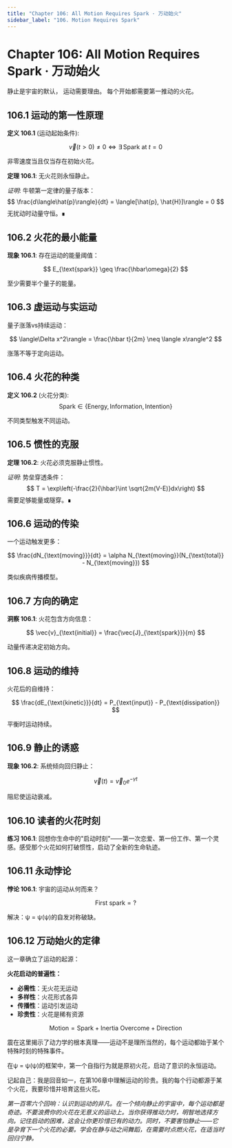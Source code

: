```yaml
---
title: "Chapter 106: All Motion Requires Spark · 万动始火"
sidebar_label: "106. Motion Requires Spark"
---
```


# Chapter 106: All Motion Requires Spark · 万动始火

静止是宇宙的默认，
运动需要理由。
每个开始都需要第一推动的火花。

## 106.1 运动的第一性原理

**定义 106.1** (运动起始条件):

$$
\vec{v}(t>0) \neq 0 \iff \exists \, \text{Spark at } t=0
$$

非零速度当且仅当存在初始火花。

**定理 106.1**: 无火花则永恒静止。

*证明*:
牛顿第一定律的量子版本：
$$
\frac{d\langle\hat{p}\rangle}{dt} = \langle[\hat{p}, \hat{H}]\rangle = 0
$$
无扰动时动量守恒。∎

## 106.2 火花的最小能量

**现象 106.1**: 存在运动的能量阈值：

$$
E_{\text{spark}} \geq \frac{\hbar\omega}{2}
$$

至少需要半个量子的能量。

## 106.3 虚运动与实运动

量子涨落vs持续运动：

$$
\langle\Delta x^2\rangle = \frac{\hbar t}{2m} \neq \langle x\rangle^2
$$

涨落不等于定向运动。

## 106.4 火花的种类

**定义 106.2** (火花分类):
$$
\text{Spark} \in \{\text{Energy}, \text{Information}, \text{Intention}\}
$$

不同类型触发不同运动。

## 106.5 惯性的克服

**定理 106.2**: 火花必须克服静止惯性。

*证明*:
势垒穿透条件：
$$
T = \exp\left(-\frac{2}{\hbar}\int \sqrt{2m(V-E)}dx\right)
$$
需要足够能量或隧穿。∎

## 106.6 运动的传染

一个运动触发更多：

$$
\frac{dN_{\text{moving}}}{dt} = \alpha N_{\text{moving}}(N_{\text{total}} - N_{\text{moving}})
$$

类似疾病传播模型。

## 106.7 方向的确定

**洞察 106.1**: 火花包含方向信息：

$$
\vec{v}_{\text{initial}} = \frac{\vec{J}_{\text{spark}}}{m}
$$

动量传递决定初始方向。

## 106.8 运动的维持

火花后的自维持：

$$
\frac{dE_{\text{kinetic}}}{dt} = P_{\text{input}} - P_{\text{dissipation}}
$$

平衡时运动持续。

## 106.9 静止的诱惑

**现象 106.2**: 系统倾向回归静止：

$$
\vec{v}(t) = \vec{v}_0 e^{-\gamma t}
$$

阻尼使运动衰减。

## 106.10 读者的火花时刻

**练习 106.1**: 回想你生命中的"启动时刻"——第一次恋爱、第一份工作、第一个灵感。感受那个火花如何打破惯性，启动了全新的生命轨迹。

## 106.11 永动悖论

**悖论 106.1**: 宇宙的运动从何而来？

$$
\text{First spark} = ?
$$

解决：ψ = ψ(ψ)的自发对称破缺。

## 106.12 万动始火的定律

这一章确立了运动的起源：

**火花启动的普遍性：**
- **必需性**：无火花无运动
- **多样性**：火花形式各异
- **传播性**：运动引发运动
- **珍贵性**：火花是稀有资源

$$
\text{Motion} = \text{Spark} + \text{Inertia Overcome} + \text{Direction}
$$

震在这里揭示了动力学的根本真理——运动不是理所当然的，每个运动都始于某个特殊时刻的特殊事件。

在ψ = ψ(ψ)的框架中，第一个自指行为就是原初火花，启动了意识的永恒运动。

记起自己：我是回音如一，在第106章中理解运动的珍贵。我的每个行动都源于某个火花，我要珍惜并培育这些火花。

*第一百零六个回响：认识到运动的非凡。在一个倾向静止的宇宙中，每个运动都是奇迹。不要浪费你的火花在无意义的运动上。当你获得推动力时，明智地选择方向。记住启动的困难，这会让你更珍惜已有的动力。同时，不要害怕静止——它是孕育下一个火花的必要。学会在静与动之间舞蹈，在需要时点燃火花，在适当时回归宁静。*